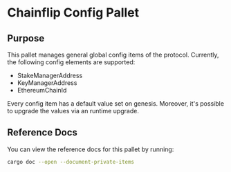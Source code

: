 # Chainflip Config Pallet
## Purpose

This pallet manages general global config items of the protocol. Currently, the following config elements are supported:

- StakeManagerAddress
- KeyManagerAddress
- EthereumChainId

Every config item has a default value set on genesis. Moreover, it's possible to 
upgrade the values via an runtime upgrade.
## Reference Docs

You can view the reference docs for this pallet by running:

```sh
cargo doc --open --document-private-items
```
